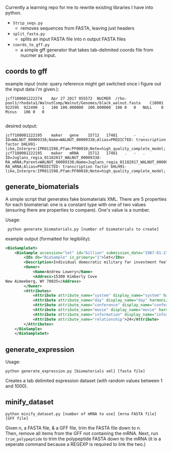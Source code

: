 Currently a learning repo for me to rewrite existing libraries I have into python.

* `Strip_seqs.py`
  - removes sequences from FASTA, leaving just headers
* `split_fasta.py`
  - splits an input FASTA file into n output FASTA files  
* `coords_to_gff.py`
  - a simple gff generator that takes tab-delimited coords file from nucmer as input.

  
  

## coords to gff

example input (note: query reference might get switched once i figure out the input data i'm given.):
```buildoutcfg
jcf7180001222274	Apr 27 2017	955572	NUCMER	/rho-pool1/rhodata1/WalnutComp/Walnut/Genomes/black_walnut.fasta	C10001	922595	922490	1	106	100.000000	100.000000	106	0	0	NULL	0	Minus	106	0	0


```

desired output:

```
jcf7180001222195	maker	gene	15712	17481	.	-	.	ID=WALNUT_00009338;Name=WALNUT_00009338;Alias=PREDICTED: transcription factor bHLH91-like,Interpro:IPR011598,Pfam:PF00010;Note=high_quality_complete_model;
jcf7180001222195	maker	mRNA	15712	17481	.	-	.	ID=Juglans_regia_01182017_WALNUT_00009338-RA_mRNA;Parent=WALNUT_00009338;Name=Juglans_regia_01182017_WALNUT_00009338-RA_mRNA;Alias=PREDICTED: transcription factor bHLH91-like,Interpro:IPR011598,Pfam:PF00010;Note=high_quality_complete_model;

```

## generate_biomaterials

A simple script that generates fake biomaterials XML.  There are 5 properties for each biomaterial: one is a constant type with one of two values (ensuring there are properties to compare).  One's value is a number.

Usage:

` python generate_biomaterials.py [number of biomaterials to create]`

example output (formatted for legibility):

```xml
<BioSampleSet>
	<BioSample accession="let" id="billion" submission_date="1987-01-21">
		<IDs db="BioSample" is_primary="1">let</IDs>
		<Description>Individual democratic military far investment feeling.</Description>
		<Owner>
			<Name>Andrew Lowery</Name>
			<Address>15300 Kimberly Cove
New Aimeeberg, WY 70035</Address>
		</Owner>
		<Attributes>
			<Attribute attribute_name="system" display_name="system" harmonized_name="system">short</Attribute>
			<Attribute attribute_name="day" display_name="day" harmonized_name="day">dream</Attribute>
			<Attribute attribute_name="conference" display_name="conference" harmonized_name="conference">north</Attribute>
			<Attribute attribute_name="movie" display_name="movie" harmonized_name="movie">despite</Attribute>
			<Attribute attribute_name="information" display_name="information" harmonized_name="information">forget</Attribute>
			<Attribute attribute_name="relationship">24</Attribute>
		</Attributes>
	</BioSample>
	</BioSampleSet>
```

## generate_expression

Usage:

`python generate_expression.py [biomaterials xml] [fasta file]`

Creates a tab delimited expression dataset (with random values between 1 and 1000).


## minify_dataset

`python minify_dataset.py [number of mRNA to use] [mrna FASTA file] [GFF file]`

Given n, a FASTA file, & a GFF file, trim the FASTA file down to n.  
Then, remove all items from the GFF not containing the mRNA.
Next, run `trim_polypeptide` to trim the polypeptide FASTA down to the mRNA 
(it is a seperate command because a REGEXP is required to link the two.)